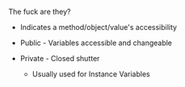 The fuck are they?
- Indicates a method/object/value's accessibility

- Public - Variables accessible and changeable
- Private - Closed shutter
	- Usually used for Instance Variables